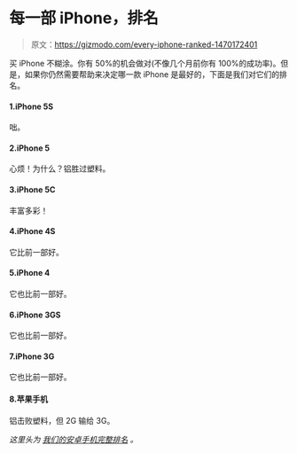 # 每一部 iPhone，排名

> 原文：<https://gizmodo.com/every-iphone-ranked-1470172401>

买 iPhone 不糊涂。你有 50%的机会做对(不像几个月前你有 100%的成功率)。但是，如果你仍然需要帮助来决定哪一款 iPhone 是最好的，下面是我们对它们的排名。



#### 1.iPhone 5S

咄。

#### 2.iPhone 5

心烦！为什么？铝胜过塑料。

#### 3.iPhone 5C

丰富多彩！

#### 4.iPhone 4S

它比前一部好。

#### 5.iPhone 4

它也比前一部好。

#### 6.iPhone 3GS

它也比前一部好。

#### 7.iPhone 3G

它也比前一部好。

#### 8.苹果手机

铝击败塑料，但 2G 输给 3G。

*这里头为* [*我们的安卓手机完整排名*](https://gizmodo.com/every-android-phone-ranked-1468382693) *。*